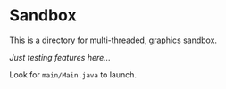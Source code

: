 <h1>Sandbox</h1>

This is a directory for multi-threaded, graphics sandbox.

<i>Just testing features here...</i>

Look for `main/Main.java` to launch.